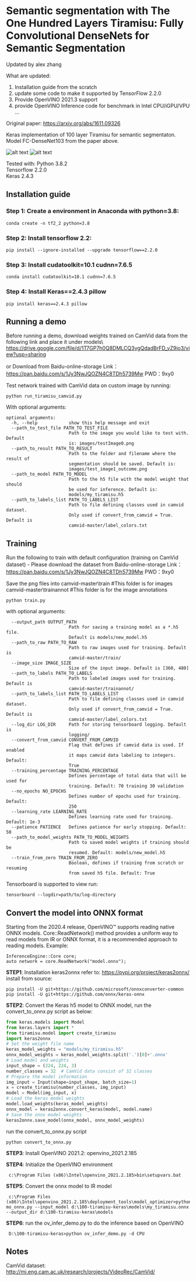 
# Semantic segmentation with The One Hundred Layers Tiramisu: Fully Convolutional DenseNets for Semantic Segmentation

Updated by alex zhang

What are updated:
1. Installation guide from the scratch
2. update some code to make it supported by TensorFlow 2.2.0
3. Provide OpenVINO 2021.3 support
4. provide OpenVINO Inference code for benchmark in Intel CPU/iGPU/VPU ...

Original paper:
https://arxiv.org/abs/1611.09326

Keras implementation of 100 layer Tiramisu for semantic segmentaton. Model FC-DenseNet103 from the paper above.

![alt text](https://raw.githubusercontent.com/xxmarl/100-tiramisu-keras/master/images/test_image3_small.png)
![alt text](https://raw.githubusercontent.com/xxmarl/100-tiramisu-keras/master/images/test_image3_outcome.png)

Tested with:
Python 3.8.2  
Tensorflow 2.2.0  
Keras 2.4.3 

## Installation guide
### Step 1: Create a environment in Anaconda with python=3.8:
~~~
conda create -n tf2_2 python=3.8
~~~
### Step 2: Install tensorflow 2.2:
~~~
pip install --ignore-installed --upgrade tensorflow==2.2.0
~~~
### Step 3: Install cudatoolkit=10.1 cudnn=7.6.5
~~~
conda install cudatoolkit=10.1 cudnn=7.6.5
~~~
### Step 4: Install Keras==2.4.3 pillow
~~~
pip install keras==2.4.3 pillow
~~~



## Running a demo
Before running a demo, download weights trained on CamVid data from the following link and place it under models\\  
https://drive.google.com/file/d/1T7GP7h0Q8DMLCQ3vgQdadBrFD_vZ9io3/view?usp=sharing

or Download from Baidu-online-storage
Link：https://pan.baidu.com/s/1Jy3NwJQOZN4C8TDh5739Mw 
PWD：9xy0 

Test network trained with CamVid data on custom image by running:  
~~~
python run_tiramisu_camvid.py
~~~

With optional arguments:  
~~~
optional arguments:
  -h, --help            show this help message and exit
  --path_to_test_file PATH_TO_TEST_FILE
                        Path to the image you would like to test with. Default
                        is: images/testImage0.png
  --path_to_result PATH_TO_RESULT
                        Path to the folder and filename where the result of
                        segmentation should be saved. Default is:
                        images/test_image1_outcome.png
  --path_to_model PATH_TO_MODEL
                        Path to the h5 file with the model weight that should
                        be used for inference. Default is:
                        models/my_tiramisu.h5
  --path_to_labels_list PATH_TO_LABELS_LIST
                        Path to file defining classes used in camvid dataset.
                        Only used if convert_from_camvid = True. Default is
                        camvid-master/label_colors.txt
~~~
## Training

Run the following to train with default configuration (training on CamVid dataset) - Please download the dataset from Baidu-online-storage
Link：https://pan.baidu.com/s/1Jy3NwJQOZN4C8TDh5739Mw 
PWD：9xy0 

Save the png files into 
camvid-master\train  #This folder is for images
camvid-master\trainannot   #This folder is for the image annotations
```
python train.py
```
with optional arguments:

```
  --output_path OUTPUT_PATH
                        Path for saving a training model as a *.h5 file.
                        Default is models/new_model.h5
  --path_to_raw PATH_TO_RAW
                        Path to raw images used for training. Default is
                        camvid-master/train/
  --image_size IMAGE_SIZE
                        Size of the input image. Default is [360, 480]
  --path_to_labels PATH_TO_LABELS
                        Path to labeled images used for training. Default is
                        camvid-master/trainannot/
  --path_to_labels_list PATH_TO_LABELS_LIST
                        Path to file defining classes used in camvid dataset.
                        Only used if convert_from_camvid = True. Default is
                        camvid-master/label_colors.txt
  --log_dir LOG_DIR     Path for storing tensorboard logging. Default is
                        logging/
  --convert_from_camvid CONVERT_FROM_CAMVID
                        Flag that defines if camvid data is used. If enabled
                        it maps camvid data labeling to integers. Default:
                        True
  --training_percentage TRAINING_PERCENTAGE
                        Defines percentage of total data that will be used for
                        training. Default: 70 training 30 validation
  --no_epochs NO_EPOCHS
                        Defines number of epochs used for training. Default:
                        250
  --learning_rate LEARNING_RATE
                        Defines learning rate used for training. Default: 1e-3
  --patience PATIENCE   Defines patience for early stopping. Default: 50
  --path_to_model_weights PATH_TO_MODEL_WEIGHTS
                        Path to saved model weights if training should be
                        resumed. Default: models/new_model.h5
  --train_from_zero TRAIN_FROM_ZERO
                        Boolean, defines if training from scratch or resuming
                        from saved h5 file. Default: True
```
Tensorboard is supported to view run:
~~~
tensorboard --logdir=path/to/log-directory
~~~
## Convert the model into ONNX format
Starting from the 2020.4 release, OpenVINO™ supports reading native ONNX models. Core::ReadNetwork() method provides a uniform way to read models from IR or ONNX format, it is a recommended approach to reading models. Example:
~~~
InferenceEngine::Core core;
auto network = core.ReadNetwork("model.onnx");
~~~
**STEP1**: Installation keras2onnx refer to: https://pypi.org/project/keras2onnx/
install from source:
~~~
pip install -U git+https://github.com/microsoft/onnxconverter-common
pip install -U git+https://github.com/onnx/keras-onnx
~~~

**STEP2**: Convert the Keras h5 model to ONNX model, run the convert_to_onnx.py script as below:
```python
from keras.models import Model
from keras.layers import *
from tiramisu.model import create_tiramisu
import keras2onnx
# Set the weight file name
keras_model_weights = "models/my_tiramisu.h5"
onnx_model_weights = keras_model_weights.split('.')[0]+'.onnx'
# Load model and weights
input_shape = (224, 224, 3)
number_classes = 32  # CamVid data consist of 32 classes
# Prepare the model information
img_input = Input(shape=input_shape, batch_size=1)
x = create_tiramisu(number_classes, img_input)
model = Model(img_input, x)
# Load the keras model weights
model.load_weights(keras_model_weights)
onnx_model = keras2onnx.convert_keras(model, model.name)
# Save the onnx model weights
keras2onnx.save_model(onnx_model, onnx_model_weights)
```
run the convert_to_onnx.py script
~~~
python convert_to_onnx.py
~~~
**STEP3**: Install OpenVINO 2021.2: openvino_2021.2.185

**STEP4**: Initialize the OpenVINO environment
~~~
 c:\Program Files (x86)\Intel\openvino_2021.2.185>bin\setupvars.bat
~~~

**STEP5**: Convert the onnx model to IR model
~~~
 c:\Program Files (x86)\Intel\openvino_2021.2.185\deployment_tools\model_optimizer>python mo_onnx.py --input_model d:\100-tiramisu-keras\models\my_tiramisu.onnx --output_dir d:\100-tiramisu-keras\models
~~~

**STEP6**: run the ov_infer_demo.py to do the inference based on OpenVINO
~~~
 D:\100-tiramisu-keras>python ov_infer_demo.py -d CPU
~~~
## Notes
CamVid dataset: http://mi.eng.cam.ac.uk/research/projects/VideoRec/CamVid/
